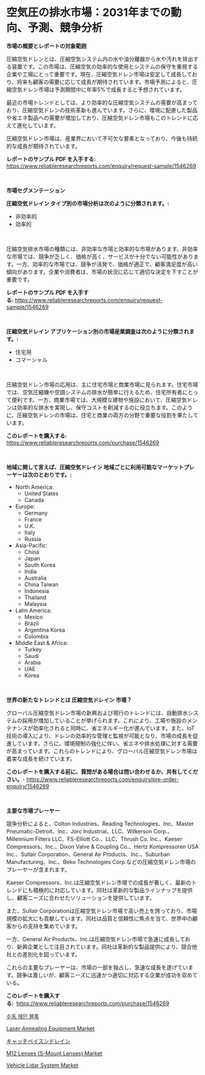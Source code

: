 <p><h1>空気圧の排水市場：2031年までの動向、予測、競争分析</h1></p><p><strong>市場の概要とレポートの対象範囲</strong></p>
<p><p>圧縮空気ドレンとは、圧縮空気システム内の水や油分離器から水や汚れを排出する装置です。この市場は、圧縮空気の効率的な使用とシステムの保守を重視する企業や工場にとって重要です。現在、圧縮空気ドレン市場は安定して成長しており、将来も顧客の需要に応じて成長が期待されています。市場予測によると、圧縮空気ドレン市場は予測期間中に年率5%で成長すると予想されています。</p><p>最近の市場トレンドとしては、より効率的な圧縮空気システムの需要が高まっており、圧縮空気ドレンの技術革新も進んでいます。さらに、環境に配慮した製品や省エネ製品への需要が増加しており、圧縮空気ドレン市場もこのトレンドに応えて進化しています。</p><p>圧縮空気ドレン市場は、産業界において不可欠な要素となっており、今後も持続的な成長が期待されています。</p></p>
<p><strong>レポートのサンプル PDF を入手する:</strong> <a href="https://www.reliableresearchreports.com/enquiry/request-sample/1546269">https://www.reliableresearchreports.com/enquiry/request-sample/1546269</a></p>
<p>&nbsp;</p>
<p><strong>市場セグメンテーション</strong></p>
<p><strong>圧縮空気ドレイン タイプ別の市場分析は次のように分類されます。:</strong></p>
<p><ul><li>非効率的</li><li>効率的</li></ul></p>
<p>&nbsp;</p>
<p><p>圧縮空気排水市場の種類には、非効率な市場と効率的な市場があります。非効率な市場では、競争が乏しく、価格が高く、サービスが十分でない可能性があります。一方、効率的な市場では、競争が活発で、価格が適正で、顧客満足度が高い傾向があります。企業や消費者は、市場の状況に応じて適切な決定を下すことが重要です。</p></p>
<p><strong>レポートのサンプル PDF を入手する:</strong>&nbsp;<a href="https://www.reliableresearchreports.com/enquiry/request-sample/1546269">https://www.reliableresearchreports.com/enquiry/request-sample/1546269</a></p>
<p>&nbsp;</p>
<p><strong> 圧縮空気ドレイン アプリケーション別の市場産業調査は次のように分類されます。:</strong></p>
<p><ul><li>住宅用</li><li>コマーシャル</li></ul></p>
<p>&nbsp;</p>
<p><p>圧縮空気ドレン市場の応用は、主に住宅市場と商業市場に見られます。住宅市場では、空気圧縮機や空調システムの排水が簡単に行えるため、住宅所有者にとって便利です。一方、商業市場では、大規模な建物や施設において、圧縮空気ドレンは効率的な排水を実現し、保守コストを削減するのに役立ちます。このように、圧縮空気ドレンの市場は、住宅と商業の両方の分野で重要な役割を果たしています。</p></p>
<p><strong>このレポートを購入する:</strong>&nbsp; <a href="https://www.reliableresearchreports.com/purchase/1546269">https://www.reliableresearchreports.com/purchase/1546269</a></p>
<p>&nbsp;</p>
<p><strong>地域に関して言えば、圧縮空気ドレイン 地域ごとに利用可能なマーケットプレーヤーは次のとおりです。:</strong></p>
<p><ul>
    <li>
        North America:
        <ul>
            <li>United States</li>
            <li>Canada</li>
        </ul>
    </li>
    <li>
        Europe:
        <ul>
            <li>Germany</li>
            <li>France</li>
            <li>U.K.</li>
            <li>Italy</li>
            <li>Russia</li>
        </ul>
    </li>
    <li>
        Asia-Pacific:
        <ul>
            <li>China</li>
            <li>Japan</li>
            <li>South Korea</li>
            <li>India</li>
            <li>Australia</li>
            <li>China Taiwan</li>
            <li>Indonesia</li>
            <li>Thailand</li>
            <li>Malaysia</li>
        </ul>
    </li>
    <li>
        Latin America:
        <ul>
            <li>Mexico</li>
            <li>Brazil</li>
            <li>Argentina Korea</li>
            <li>Colombia</li>
        </ul>
    </li>
    <li>
        Middle East & Africa:
        <ul>
            <li>Turkey</li>
            <li>Saudi</li>
            <li>Arabia</li>
            <li>UAE</li>
            <li>Korea</li>
        </ul>
    </li>
    </ul></p>
<p>&nbsp;</p>
<p><strong>世界の新たなトレンドとは 圧縮空気ドレイン 市場？</strong></p>
<p><p>グローバル圧縮空気ドレン市場の新興および現行のトレンドには、自動排水システムの採用が増加していることが挙げられます。これにより、工場や施設のメンテナンスが効率化されると同時に、省エネルギー化が進んでいます。また、IoT技術の導入により、ドレンの効率的な管理と監視が可能となり、市場の成長を促進しています。さらに、環境規制の強化に伴い、省エネや排水処理に対する需要が高まっています。これらのトレンドにより、グローバル圧縮空気ドレン市場は着実な成長を続けています。</p></p>
<p><strong>このレポートを購入する前に、質問がある場合は問い合わせるか、共有してください。</strong>- <a href="https://www.reliableresearchreports.com/enquiry/pre-order-enquiry/1546269">https://www.reliableresearchreports.com/enquiry/pre-order-enquiry/1546269</a></p>
<p>&nbsp;</p>
<p><strong>主要な市場プレーヤー</strong></p>
<p><p>競争分析によると、Colton Industries、Reading Technologies、Inc、Master Pneumatic-Detroit、Inc、Jorc Industrial、LLC、Wilkerson Corp.、Millennium Filters LLC、FS-Elliott Co.、LLC、Thrush Co. Inc.、Kaeser Compressors、Inc.、Dixon Valve & Coupling Co.、Hertz Kompressoren USA Inc.、Sullair Corporation、General Air Products、Inc.、Suburban Manufacturing、Inc.、Beko Technologies Corp.などの圧縮空気ドレン市場のプレーヤーが含まれます。</p><p>Kaeser Compressors、Inc.は圧縮空気ドレン市場での成長が著しく、最新のトレンドにも積極的に対応しています。同社は革新的な製品ラインナップを提供し、顧客ニーズに合わせたソリューションを提供しています。</p><p>また、Sullair Corporationは圧縮空気ドレン市場で高い売上を誇っており、市場規模の拡大にも貢献しています。同社は品質と信頼性に焦点を当て、世界中の顧客からの支持を集めています。</p><p>一方、General Air Products、Inc.は圧縮空気ドレン市場で急速に成長しており、新興企業として注目されています。同社は革新的な製品提供により、競合他社との差別化を図っています。</p><p>これらの主要なプレーヤーは、市場の一部を独占し、急速な成長を遂げています。競争は激しいが、顧客ニーズに迅速かつ適切に対応する企業が成功を収めている。</p></p>
<p><strong>このレポートを購入する:</strong>&nbsp;&nbsp;<a href="https://www.reliableresearchreports.com/purchase/1546269">https://www.reliableresearchreports.com/purchase/1546269</a></p>
<p><p><a href="https://github.com/KellyLyncyh543964/Market-Research-Report-List-1/blob/main/247104212222.md">수동 체인 블록</a></p><p><a href="https://github.com/luckyshygirl/Market-Research-Report-List-3/blob/main/laser-annealing-equipment-market.md">Laser Annealing Equipment Market</a></p><p><a href="https://github.com/schmahlson/Market-Research-Report-List-1/blob/main/763028713349.md">キャッチベイスンドレイン</a></p><p><a href="https://github.com/markusgodoy/Market-Research-Report-List-2/blob/main/m12-lenses-s-mount-lenses-market.md">M12 Lenses (S-Mount Lenses) Market</a></p><p><a href="https://issuu.com/reportprime-2/docs/vehicle-lidar-system-market-size-2030.pptx">Vehicle Lidar System Market</a></p></p>